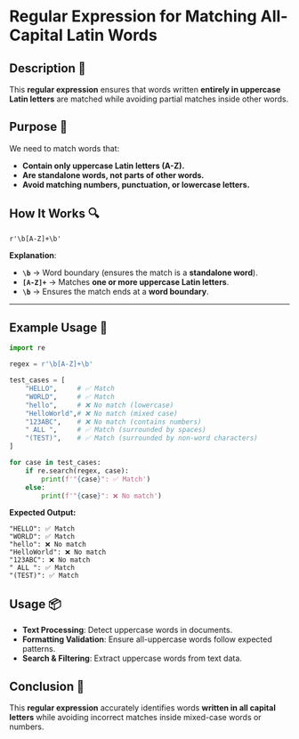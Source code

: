 # Regular Expression for Matching All-Capital Latin Words

## Description 📝

This **regular expression** ensures that words written **entirely in uppercase Latin letters** are matched while avoiding partial matches inside other words.

## Purpose 🎯

We need to match words that:

-   **Contain only uppercase Latin letters (A-Z).**
-   **Are standalone words, not parts of other words.**
-   **Avoid matching numbers, punctuation, or lowercase letters.**

## How It Works 🔍

```regex
r'\b[A-Z]+\b'
```

**Explanation**:

-   **`\b`** → Word boundary (ensures the match is a **standalone word**).
-   **`[A-Z]+`** → Matches **one or more uppercase Latin letters**.
-   **`\b`** → Ensures the match ends at a **word boundary**.

---

## Example Usage 📜

```python
import re

regex = r'\b[A-Z]+\b'

test_cases = [
    "HELLO",     # ✅ Match
    "WORLD",     # ✅ Match
    "hello",     # ❌ No match (lowercase)
    "HelloWorld",# ❌ No match (mixed case)
    "123ABC",    # ❌ No match (contains numbers)
    " ALL ",     # ✅ Match (surrounded by spaces)
    "(TEST)",    # ✅ Match (surrounded by non-word characters)
]

for case in test_cases:
    if re.search(regex, case):
        print(f'"{case}": ✅ Match')
    else:
        print(f'"{case}": ❌ No match')
```

**Expected Output:**

```
"HELLO": ✅ Match
"WORLD": ✅ Match
"hello": ❌ No match
"HelloWorld": ❌ No match
"123ABC": ❌ No match
" ALL ": ✅ Match
"(TEST)": ✅ Match
```

## Usage 📦

-   **Text Processing**: Detect uppercase words in documents.
-   **Formatting Validation**: Ensure all-uppercase words follow expected patterns.
-   **Search & Filtering**: Extract uppercase words from text data.

## Conclusion 🚀

This **regular expression** accurately identifies words **written in all capital letters** while avoiding incorrect matches inside mixed-case words or numbers.
